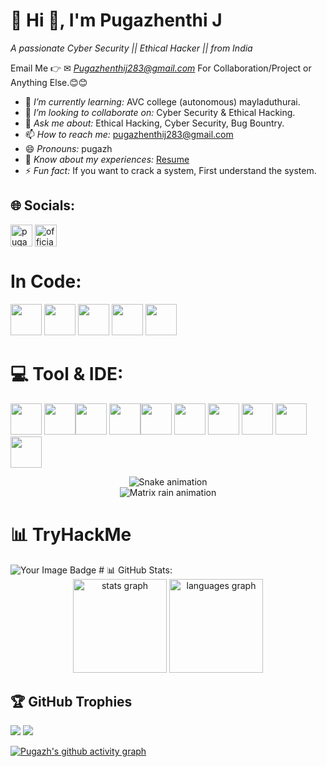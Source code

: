 # 💫 Hi 👋, I'm Pugazhenthi J
*A passionate Cyber Security || Ethical Hacker || from India*

Email Me 👉 ✉ *Pugazhenthij283@gmail.com* For Collaboration/Project or Anything Else.😊😊

- 🌱 *I’m currently learning:* AVC college (autonomous) mayladuthurai.
- 👯 *I’m looking to collaborate on:* Cyber Security & Ethical Hacking.
- 💬 *Ask me about:* Ethical Hacking, Cyber Security, Bug Bountry.
- 📫 *How to reach me:* pugazhenthij283@gmail.com
- 😄 *Pronouns:* pugazh
- 📄 *Know about my experiences:* [Resume]()
- ⚡ *Fun fact:* If you want to crack a system, First understand the system.
  
## 🌐 Socials:
<p align="left">
<a href="https://linkedin.com/in/pugazh28" target="blank"><img align="center" src="https://img.shields.io/static/v1?message=Instagram&logo=instagram&label=&color=E4405F&logoColor=white&labelColor=&style=for-the-badge" alt="pugazhenthi" height="35" /></a> <a href="https://instagram.com/official__pugazh_007" target="blank"><img align="center" src="https://img.shields.io/static/v1?message=LinkedIn&logo=linkedin&label=&color=0077B5&logoColor=white&labelColor=&style=for-the-badge" alt="official__pugazh_007" height="35" /></a> 
</p>

# In Code:

<img height="50" width="50" src="https://img.icons8.com/color/48/000000/python.png" /> <img height="50" width="50" src="https://img.icons8.com/?size=100&id=40670&format=png&color=000000"/> <img height="50" width="50" src="https://img.icons8.com/?size=100&id=40669&format=png&color=000000" /> <img height="50" width="50" src="https://img.icons8.com/?size=100&id=13679&format=png&color=000000" /> <img height="50" width="50" src="https://img.icons8.com/?size=100&id=Lk9yC4HS5r3p&format=png&color=000000" /> 

# 💻 Tool & IDE:

<img height="50" width="50" src="https://img.icons8.com/?size=100&id=9OGIyU8hrxW5&format=png&color=000000" /> <img height="50" width="50" src="https://img.icons8.com/?size=100&id=13444&format=png&color=000000" /><img height="50" width="50" src="https://img.icons8.com/?size=100&id=m6O2bFdG70gw&format=png&color=000000" /> <img height="50" width="50" src="https://img.icons8.com/?size=100&id=97AFS4JiW8vx&format=png&color=000000" /><img height="50" width="50" src="https://img.icons8.com/?size=100&id=9b5wowKIlo9d&format=png&color=000000" /> <img height="50" width="50" src="https://img.icons8.com/?size=100&id=16105&format=png&color=000000" /> <img height="50" width="50" src="https://img.icons8.com/?size=100&id=25250&format=png&color=000000" /> <img height="50" width="50" src="https://img.icons8.com/?size=100&id=1qLmcGPgiHEf&format=png&color=000000" /> <img height="50" width="50" src="https://img.icons8.com/?size=100&id=13443&format=png&color=000000" /> <img height="50" width="50" src="https://img.icons8.com/?size=100&id=FwaVI1qCE7hQ&format=png&color=000000" />

<div align="center">
  <img src="https://profile-readme-generator.com/assets/snake.svg" alt="Snake animation" />
</div>

<div align="center">
  <img src="https://i.gifer.com/origin/3e/3e38d5bb0a7aeedc6fd1083d8c4de631.gif" alt="Matrix rain animation" />
</div>


# 📊 TryHackMe
<img src="https://tryhackme-badges.s3.amazonaws.com/pugazhenthij283.png" alt="Your Image Badge" />
# 📊 GitHub Stats:

<div align="center">
  <img src="https://nirzak-streak-stats.vercel.app/?user=PugazhTheHacker&theme=dark&hide_border=false" height="150" alt="stats graph"  />
  <img src="https://github-readme-stats.vercel.app/api/top-langs/?username=PugazhTheHacker&theme=dark&hide_border=false&include_all_commits=true&count_private=false&layout=compact" height="150" alt="languages graph"/>
</div>





## 🏆 GitHub Trophies
![](https://github-profile-trophy.vercel.app/?username=Pranav-V-20&theme=radical&no-frame=false&no-bg=true&margin-w=4)
[![](https://visitcount.itsvg.in/api?id=PugazhTheHacker&icon=0&color=0)](https://visitcount.itsvg.in)


[![Pugazh's github activity graph](https://github-readme-activity-graph.vercel.app/graph?username=PugazhTheHacker&bg_color=000000&color=ffffff&line=00d10e&point=ffffff&area=true&hide_border=true)](https://github.com/ashutosh00710/github-readme-activity-graph)
<!-- Proudly created with GPRM ( https://gprm.itsvg.in ) -->
